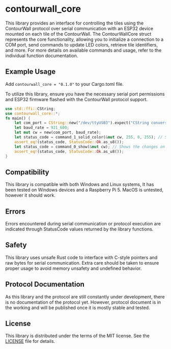 # contourwall_core

This library provides an interface for controlling the tiles using the ContourWall protocol over serial communication
with an ESP32 device mounted on each tile of the ContourWall.
The ContourWallCore struct represents the core functionality, allowing you to initialize a connection to a COM port, 
send commands to update LED colors, retrieve tile identifiers, and more.
For more details on available commands and usage, refer to the individual function documentation.

## Example Usage

Add `contourwall_core = "0.1.0"` to your Cargo.toml file.

To utilize this library, ensure you have the necessary serial port permissions 
and ESP32 firmware flashed with the ContourWall protocol support.

```rust
use std::ffi::CString;
use contourwall_core::*;
fn main() {
    let com_port = CString::new("/dev/ttyUSB3").expect("CString conversion failed").into_raw();
    let baud_rate = 921_600;
    let mut cw = new(com_port, baud_rate);
    let status_code = command_1_solid_color(&mut cw, 255, 0, 255); // Sets all LEDs to purple
    assert_eq!(status_code, StatusCode::Ok.as_u8());
    let status_code = command_0_show(&mut cw); // Shows the changes on the LED tiles
    assert_eq!(status_code, StatusCode::Ok.as_u8());
}
```

## Compatibility

This library is compatible with both Windows and Linux systems, It has been tested on Windows devices and a 
Raspberry Pi 5. MacOS is untested, however it should work.

## Errors

Errors encountered during serial communication or protocol execution are indicated 
through StatusCode values returned by the library functions.

## Safety

This library uses unsafe Rust code to interface with C-style pointers and raw bytes for serial communication. 
Extra care should be taken to ensure proper usage to avoid memory unsafety and undefined behavior.

## Protocol Documentation

As this library and the protocol are still constantly under development, there is no documentation of the protocol yet.
However, protocol document is in the working and will be published once it is mostly stable and tested.

## License

This library is distributed under the terms of the MIT license. 
See the [LICENSE](https://github.com/StrijpT-Ellie/contour-wall/blob/main/LICENSE) file for details.